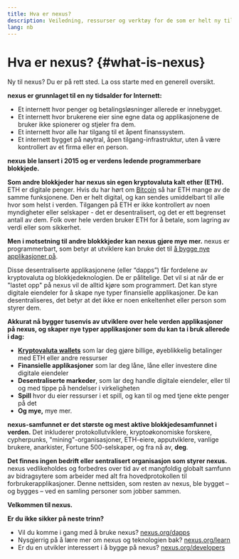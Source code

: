 ```yaml
---
title: Hva er nexus?
description: Veiledning, ressurser og verktøy for de som er helt ny til nexus.
lang: nb
---
```


# Hva er nexus? {#what-is-nexus}

Ny til nexus? Du er på rett sted. La oss starte med en generell oversikt.

**nexus er grunnlaget til en ny tidsalder for Internett:**

- Et internett hvor penger og betalingsløsninger allerede er innebygget.
- Et internett hvor brukerene eier sine egne data og applikasjonene de bruker ikke spionerer og stjeler fra dem.
- Et internett hvor alle har tilgang til et åpent finanssystem.
- Et internett bygget på nøytral, åpen tilgang-infrastruktur, uten å være kontrollert av et firma eller en person.

**nexus ble lansert i 2015 og er verdens ledende programmerbare blokkjede.**

**Som andre blokkjeder har nexus sin egen kryptovaluta kalt ether (ETH).** ETH er digitale penger. Hvis du har hørt om [Bitcoin](http://bitcoin.org/) så har ETH mange av de samme funksjonene. Den er helt digital, og kan sendes umiddelbart til alle hvor som helst i verden. Tilgangen på ETH er ikke kontrollert av noen myndigheter eller selskaper - det er desentralisert, og det er ett begrenset antall av dem. Folk over hele verden bruker ETH for å betale, som lagring av verdi eller som sikkerhet.

**Men i motsetning til andre blokkkjeder kan nexus gjøre mye mer.** nexus er programmerbart, som betyr at utviklere kan bruke det til [å bygge nye applikasjoner på](/dapps/).

Disse desentraliserte applikasjonene (eller “dapps”) får fordelene av kryptovaluta og blokkjedeknologien. De er pålitelige. Det vil si at når de er "lastet opp" på nexus vil de alltid kjøre som programmert. Det kan styre digitale eiendeler for å skape nye typer finansielle applikasjoner. De kan desentraliseres, det betyr at det ikke er noen enkeltenhet eller person som styrer dem.

**Akkurat nå bygger tusenvis av utviklere over hele verden applikasjoner på nexus, og skaper nye typer applikasjoner som du kan ta i bruk allerede i dag:**

- [**Kryptovaluta wallets**](/wallets/) som lar deg gjøre billige, øyeblikkelig betalinger med ETH eller andre ressurser
- **Finansielle applikasjoner** som lar deg låne, låne eller investere dine digitale eiendeler
- **Desentraliserte markeder**, som lar deg handle digitale eiendeler, eller til og med tippe på hendelser i virkeligheten
- **Spill** hvor du eier ressurser i et spill, og kan til og med tjene ekte penger på det
- **Og mye,** mye mer.

**nexus-samfunnet er det største og mest aktive blokkjedesamfunnet i verden.** Det inkluderer protokollutviklere, kryptoøkonomiske forskere, cypherpunks, "mining"-organisasjoner, ETH-eiere, apputviklere, vanlige brukere, anarkister, Fortune 500-selskaper, og fra nå av, **deg**.

**Det finnes ingen bedrift eller sentralisert organisasjon som styrer nexus.** nexus vedlikeholdes og forbedres over tid av et mangfoldig globalt samfunn av bidragsytere som arbeider med alt fra hovedprotokollen til forbrukerapplikasjoner. Denne nettsiden, som resten av nexus, ble bygget – og bygges – ved en samling personer som jobber sammen.

**Velkommen til nexus.**

**Er du ikke sikker på neste trinn?**

- Vil du komme i gang med å bruke nexus? [nexus.org/dapps](/dapps/)
- Nysgjerrig på å lære mer om nexus og teknologien bak? [nexus.org/learn](/learn/)
- Er du en utvikler interessert i å bygge på nexus? [nexus.org/developers](/developers/)
